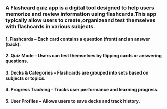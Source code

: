 ### A Flashcard quiz app is a digital tool designed to help users memorize and review information using flashcards.This app typically allow users to create,organizeand test themselves with flashcards in various subjects.
#### 1. Flashcards – Each card contains a question (front) and an answer (back).


#### 2. Quiz Mode – Users can test themselves by flipping cards or answering questions.


#### 3. Decks & Categories – Flashcards are grouped into sets based on subjects or topics.


#### 4. Progress Tracking – Tracks user performance and learning progress.


#### 5. User Profiles – Allows users to save decks and track history.

